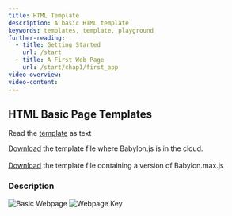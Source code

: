 ```yaml
---
title: HTML Template
description: A basic HTML template
keywords: templates, template, playground
further-reading: 
  - title: Getting Started
    url: /start
  - title: A First Web Page
    url: /start/chap1/first_app
video-overview:
video-content:
---
```


## HTML Basic Page Templates

Read the [template](/quickstart#minimal-html-javascript-template) as text

<a href="https://raw.githubusercontent.com/BabylonJSGuide/Tiled/master/basic1/index.zip" download="index.zip">Download</a> the template file where Babylon.js is in the cloud.   
<br />
<a href="https://raw.githubusercontent.com/BabylonJSGuide/Tiled/master/basic2.zip" download="basic template">Download</a> the template file containing a version of Babylon.max.js

### Description

![Basic Webpage](/img/quickstart/htmlbjs.png)
![Webpage Key](/img/quickstart/htmlkey.png)